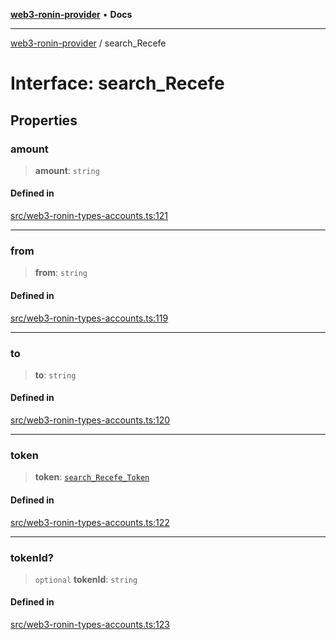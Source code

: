 [**web3-ronin-provider**](../README.md) • **Docs**

***

[web3-ronin-provider](../globals.md) / search\_Recefe

# Interface: search\_Recefe

## Properties

### amount

> **amount**: `string`

#### Defined in

[src/web3-ronin-types-accounts.ts:121](https://github.com/chuacw/web3-ronin-provider/blob/4a5337409914c1435eb29cf10385b5e91a5e50ae/src/web3-ronin-types-accounts.ts#L121)

***

### from

> **from**: `string`

#### Defined in

[src/web3-ronin-types-accounts.ts:119](https://github.com/chuacw/web3-ronin-provider/blob/4a5337409914c1435eb29cf10385b5e91a5e50ae/src/web3-ronin-types-accounts.ts#L119)

***

### to

> **to**: `string`

#### Defined in

[src/web3-ronin-types-accounts.ts:120](https://github.com/chuacw/web3-ronin-provider/blob/4a5337409914c1435eb29cf10385b5e91a5e50ae/src/web3-ronin-types-accounts.ts#L120)

***

### token

> **token**: [`search_Recefe_Token`](search_Recefe_Token.md)

#### Defined in

[src/web3-ronin-types-accounts.ts:122](https://github.com/chuacw/web3-ronin-provider/blob/4a5337409914c1435eb29cf10385b5e91a5e50ae/src/web3-ronin-types-accounts.ts#L122)

***

### tokenId?

> `optional` **tokenId**: `string`

#### Defined in

[src/web3-ronin-types-accounts.ts:123](https://github.com/chuacw/web3-ronin-provider/blob/4a5337409914c1435eb29cf10385b5e91a5e50ae/src/web3-ronin-types-accounts.ts#L123)

